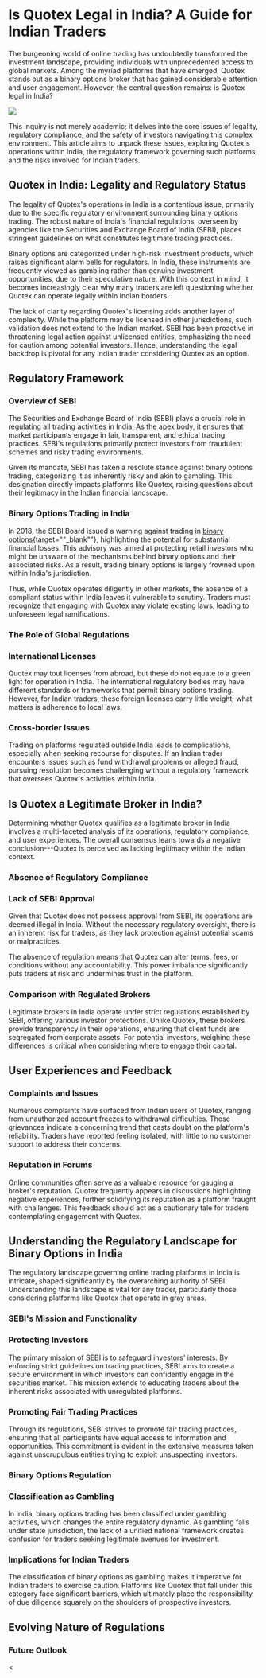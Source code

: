 # Is Quotex Legal in India? A Guide for Indian Traders

The burgeoning world of online trading has undoubtedly transformed the
investment landscape, providing individuals with unprecedented access to
global markets. Among the myriad platforms that have emerged, Quotex
stands out as a binary options broker that has gained considerable
attention and user engagement. However, the central question remains: is
Quotex legal in India?

[![](https://static.quotex.io/files/4_en/300_250.jpg)](https://traff.sbs/brokerqxlid)

This inquiry is not merely academic; it delves into the core issues of
legality, regulatory compliance, and the safety of investors navigating
this complex environment. This article aims to unpack these issues,
exploring Quotex's operations within India, the regulatory framework
governing such platforms, and the risks involved for Indian traders.

## Quotex in India: Legality and Regulatory Status

The legality of Quotex\'s operations in India is a contentious issue,
primarily due to the specific regulatory environment surrounding binary
options trading. The robust nature of India\'s financial regulations,
overseen by agencies like the Securities and Exchange Board of India
(SEBI), places stringent guidelines on what constitutes legitimate
trading practices.

Binary options are categorized under high-risk investment products,
which raises significant alarm bells for regulators. In India, these
instruments are frequently viewed as gambling rather than genuine
investment opportunities, due to their speculative nature. With this
context in mind, it becomes increasingly clear why many traders are left
questioning whether Quotex can operate legally within Indian borders.

The lack of clarity regarding Quotex\'s licensing adds another layer of
complexity. While the platform may be licensed in other jurisdictions,
such validation does not extend to the Indian market. SEBI has been
proactive in threatening legal action against unlicensed entities,
emphasizing the need for caution among potential investors. Hence,
understanding the legal backdrop is pivotal for any Indian trader
considering Quotex as an option.

## Regulatory Framework

### Overview of SEBI

The Securities and Exchange Board of India (SEBI) plays a crucial role
in regulating all trading activities in India. As the apex body, it
ensures that market participants engage in fair, transparent, and
ethical trading practices. SEBI\'s regulations primarily protect
investors from fraudulent schemes and risky trading environments.

Given its mandate, SEBI has taken a resolute stance against binary
options trading, categorizing it as inherently risky and akin to
gambling. This designation directly impacts platforms like Quotex,
raising questions about their legitimacy in the Indian financial
landscape.

### Binary Options Trading in India

In 2018, the SEBI Board issued a warning against trading in [binary
options](\%22https://www.linkedin.com/pulse/binary-option-brokers-minimum-deposit-2024-invest-best-d8ogf?trk=article-ssr-frontend-pulse_little-text-block\%22){target=""_blank""},
highlighting the potential for substantial financial losses. This
advisory was aimed at protecting retail investors who might be unaware
of the mechanisms behind binary options and their associated risks. As a
result, trading binary options is largely frowned upon within India\'s
jurisdiction.

Thus, while Quotex operates diligently in other markets, the absence of
a compliant status within India leaves it vulnerable to scrutiny.
Traders must recognize that engaging with Quotex may violate existing
laws, leading to unforeseen legal ramifications.

### The Role of Global Regulations

### International Licenses

Quotex may tout licenses from abroad, but these do not equate to a green
light for operation in India. The international regulatory bodies may
have different standards or frameworks that permit binary options
trading. However, for Indian traders, these foreign licenses carry
little weight; what matters is adherence to local laws.

### Cross-border Issues

Trading on platforms regulated outside India leads to complications,
especially when seeking recourse for disputes. If an Indian trader
encounters issues such as fund withdrawal problems or alleged fraud,
pursuing resolution becomes challenging without a regulatory framework
that oversees Quotex's activities within India.

## Is Quotex a Legitimate Broker in India?

Determining whether Quotex qualifies as a legitimate broker in India
involves a multi-faceted analysis of its operations, regulatory
compliance, and user experiences. The overall consensus leans towards a
negative conclusion---Quotex is perceived as lacking legitimacy within
the Indian context.

### Absence of Regulatory Compliance

### Lack of SEBI Approval

Given that Quotex does not possess approval from SEBI, its operations
are deemed illegal in India. Without the necessary regulatory oversight,
there is an inherent risk for traders, as they lack protection against
potential scams or malpractices.

The absence of regulation means that Quotex can alter terms, fees, or
conditions without any accountability. This power imbalance
significantly puts traders at risk and undermines trust in the platform.

### Comparison with Regulated Brokers

Legitimate brokers in India operate under strict regulations established
by SEBI, offering various investor protections. Unlike Quotex, these
brokers provide transparency in their operations, ensuring that client
funds are segregated from corporate assets. For potential investors,
weighing these differences is critical when considering where to engage
their capital.

## User Experiences and Feedback

### Complaints and Issues

Numerous complaints have surfaced from Indian users of Quotex, ranging
from unauthorized account freezes to withdrawal difficulties. These
grievances indicate a concerning trend that casts doubt on the
platform's reliability. Traders have reported feeling isolated, with
little to no customer support to address their concerns.

### Reputation in Forums

Online communities often serve as a valuable resource for gauging a
broker\'s reputation. Quotex frequently appears in discussions
highlighting negative experiences, further solidifying its reputation as
a platform fraught with challenges. This feedback should act as a
cautionary tale for traders contemplating engagement with Quotex.

## Understanding the Regulatory Landscape for Binary Options in India

The regulatory landscape governing online trading platforms in India is
intricate, shaped significantly by the overarching authority of SEBI.
Understanding this landscape is vital for any trader, particularly those
considering platforms like Quotex that operate in gray areas.

### SEBI\'s Mission and Functionality

### Protecting Investors

The primary mission of SEBI is to safeguard investors' interests. By
enforcing strict guidelines on trading practices, SEBI aims to create a
secure environment in which investors can confidently engage in the
securities market. This mission extends to educating traders about the
inherent risks associated with unregulated platforms.

### Promoting Fair Trading Practices

Through its regulations, SEBI strives to promote fair trading practices,
ensuring that all participants have equal access to information and
opportunities. This commitment is evident in the extensive measures
taken against unscrupulous entities trying to exploit unsuspecting
investors.

### Binary Options Regulation

### Classification as Gambling

In India, binary options trading has been classified under gambling
activities, which changes the entire regulatory dynamic. As gambling
falls under state jurisdiction, the lack of a unified national framework
creates confusion for traders seeking legitimate avenues for investment.

### Implications for Indian Traders

The classification of binary options as gambling makes it imperative for
Indian traders to exercise caution. Platforms like Quotex that fall
under this category face significant barriers, which ultimately place
the responsibility of due diligence squarely on the shoulders of
prospective investors.

## Evolving Nature of Regulations

### Future Outlook

\<

